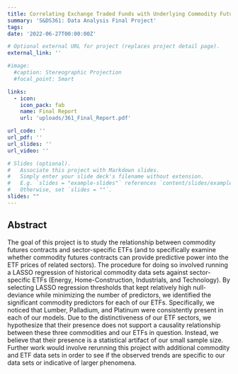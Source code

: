 ```yaml
---
title: Correlating Exchange Traded Funds with Underlying Commodity Future Contracts
summary: 'S&DS361: Data Analysis Final Project'
tags:
date: '2022-06-27T00:00:00Z'

# Optional external URL for project (replaces project detail page).
external_link: ''

#image: 
  #caption: Stereographic Projection
  #focal_point: Smart

links:
  - icon: 
    icon_pack: fab
    name: Final Report
    url: 'uploads/361_Final_Report.pdf'

url_code: ''
url_pdf: ''
url_slides: ''
url_video: ''

# Slides (optional).
#   Associate this project with Markdown slides.
#   Simply enter your slide deck's filename without extension.
#   E.g. `slides = "example-slides"` references `content/slides/example-slides.md`.
#   Otherwise, set `slides = ""`.
slides: ""
---
```


## Abstract

The goal of this project is to study the relationship between commodity futures contracts and sector-specific
ETFs (and to specifically examine whether commodity futures contracts can provide predictive power into
the ETF prices of related sectors). The procedure for doing so involved running a LASSO regression of
historical commodity data sets against sector-specific ETFs (Energy, Home-Construction, Industrials, and
Technology). By selecting LASSO regression thresholds that kept relatively high null-deviance while minimizing the number of predictors, we identified the significant commodity predictors for each of our ETFs.
Specifically, we noticed that Lumber, Palladium, and Platinum were consistently present in each of our
models. Due to the distinctiveness of our ETF sectors, we hypothesize that their presence does not support
a causality relationship between these three commodities and our ETFs in question. Instead, we believe that
their presence is a statistical artifact of our small sample size. Further work would involve rerunning this
project with additional commodity and ETF data sets in order to see if the observed trends are specific to
our data sets or indicative of larger phenomena.